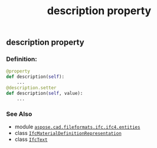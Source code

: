 ﻿---
title: description property
second_title: Aspose.CAD for Python via .NET API References
description: 
type: docs
weight: 40
url: /python-net/aspose.cad.fileformats.ifc.ifc4.entities/ifcmaterialdefinitionrepresentation/description/
is_root: false
---

## description property

### Definition:
```python
@property
def description(self):
    ...
@description.setter
def description(self, value):
    ...
```

### See Also
* module [`aspose.cad.fileformats.ifc.ifc4.entities`](../../)
* class [`IfcMaterialDefinitionRepresentation`](/cad/python-net/aspose.cad.fileformats.ifc.ifc4.entities/ifcmaterialdefinitionrepresentation)
* class [`IfcText`](/cad/python-net/aspose.cad.fileformats.ifc.ifc4.types/ifctext)
